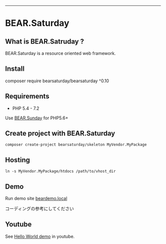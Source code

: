 
----

BEAR.Saturday
======

What is BEAR.Satruday ?
-----------------

BEAR.Saturday is a resource oriented web framework. 

Install
-------

composer require bearsaturday/bearsaturday ^0.10

Requirements
------------

 * PHP 5.4 - 7.2 

Use [BEAR.Sunday](http://bearsunday.github.io/) for PHP5.6+


Create project with BEAR.Saturday
-------------
```
composer create-project bearsaturday/skeleton MyVendor.MyPackage
````

Hosting
-------------
```
ln -s MyVendor.MyPackage/htdocs /path/to/vhost_dir
```

Demo
----
Run demo site [beardemo.local](https://github.com/bearsaturday/beardemo.local)

コーディングの参考にしてください

Youtube
----
See [Hello World demo][2] in youtube. 


[2]: http://www.youtube.com/watch?v=NKdiNdNbH0Y

